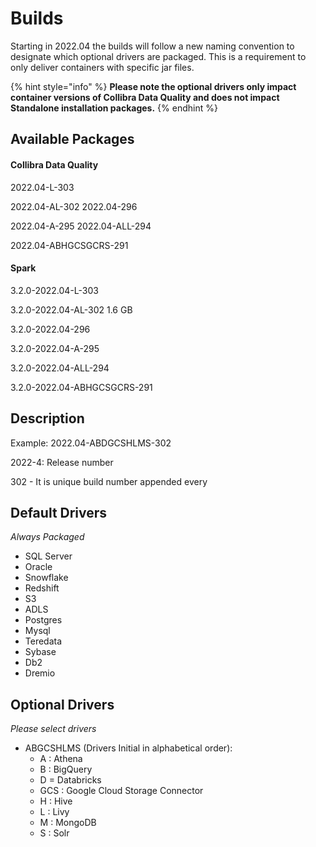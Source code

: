 # Builds

Starting in 2022.04 the builds will follow a new naming convention to designate which optional drivers are packaged.  This is a requirement to only deliver containers with specific jar files.&#x20;

{% hint style="info" %}
**Please note the optional drivers only impact container versions of Collibra Data Quality and does not impact Standalone installation packages.**
{% endhint %}

## **Available Packages**

#### Collibra Data Quality

2022.04-L-303&#x20;

2022.04-AL-302 2022.04-296&#x20;

2022.04-A-295 2022.04-ALL-294&#x20;

2022.04-ABHGCSGCRS-291

#### Spark

3.2.0-2022.04-L-303&#x20;

3.2.0-2022.04-AL-302 1.6 GB&#x20;

3.2.0-2022.04-296&#x20;

3.2.0-2022.04-A-295&#x20;

3.2.0-2022.04-ALL-294&#x20;

3.2.0-2022.04-ABHGCSGCRS-291&#x20;

## **Description**

Example: 2022.04-ABDGCSHLMS-302

2022-4: Release number

302 - It is unique build number appended every

## **Default Drivers**&#x20;

_Always Packaged_

* SQL Server
* Oracle
* Snowflake
* Redshift
* S3
* ADLS
* Postgres
* Mysql
* Teredata
* Sybase
* Db2
* Dremio

## **Optional Drivers**

_Please select drivers_

* ABGCSHLMS (Drivers Initial in alphabetical order):
  * A : Athena
  * B : BigQuery
  * D = Databricks
  * GCS : Google Cloud Storage Connector
  * H : Hive
  * L : Livy
  * M : MongoDB
  * S : Solr
